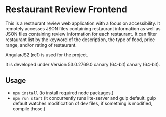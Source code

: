 # Restaurant Review Frontend

This is a restaurant review web application with a focus on accessibility. It remotely accesses JSON files containing restaurant information as well as JSON files containing review information for each restaurant. It can filter restaurant list by the keyword of the description, the type of food, price range, and/or rating of restaurant.

AngularJS2 (rc1) is used for the project.

It is developed under Version 53.0.2769.0 canary (64-bit) canary (64-bit).

## Usage

* `npm install` (to install required node packages.)
* `npm run start` (it concurrently runs lite-server and gulp default. gulp default watches modification of dev files, if something is modified, compile those.)
